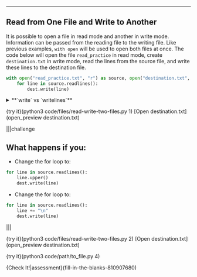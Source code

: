 ----------

## Read from One File and Write to Another

It is possible to open a file in read mode and another in write mode. Information can be passed from the reading file to the writing file. Like previous examples, `with open` will be used to open both files at once. The code below will open the file `read_practice` in read mode, create `destination.txt` in write mode, read the lines from the source file, and write these lines to the destination file. 

```python
with open("read_practice.txt", "r") as source, open("destination.txt", "w") as dest:
    for line in source.readlines():
        dest.write(line)
```

<details><summary>**`write` vs `writelines`**</summary>In the code above the `write` method is being used to write text to a file. Previously, the method `writelines` was used to write text to a file. What's the difference? `writelines` can accept a single string or a list of strings as shown in previous lessons. `write`, however, can only accept a single string.</details>

{try it}(python3 code/files/read-write-two-files.py 1)
[Open destination.txt](open_preview destination.txt)

|||challenge
## What happens if you:
* Change the for loop to:
```python
for line in source.readlines():
    line.upper()
    dest.write(line)
```

* Change the for loop to:
```python
for line in source.readlines():
    line += "\n"
    dest.write(line)
```

|||

{try it}(python3 code/files/read-write-two-files.py 2)
[Open destination.txt](open_preview destination.txt)

{try it}(python3 code/path/to_file.py 4)

{Check It!|assessment}(fill-in-the-blanks-810907680)
